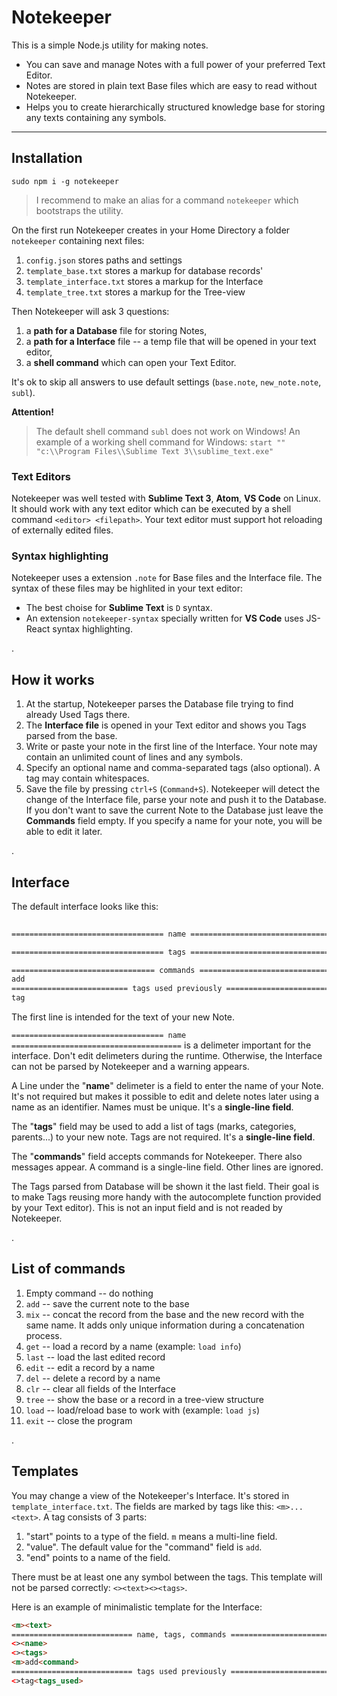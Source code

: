 # Notekeeper

This is a simple Node.js utility for making notes.

- You can save and manage Notes with a full power of your preferred Text Editor.
- Notes are stored in plain text Base files which are easy to read without Notekeeper.
- Helps you to create hierarchically structured knowledge base for storing any texts containing any symbols.

----

## Installation

`sudo npm i -g notekeeper`

> I recommend to make an alias for a command `notekeeper` which bootstraps the utility.

On the first run Notekeeper creates in your Home Directory a folder `notekeeper` containing next files:

1. `config.json` stores paths and settings
2. `template_base.txt` stores a markup for database records'
3. `template_interface.txt` stores a markup for the Interface
4. `template_tree.txt` stores a markup for the Tree-view

Then Notekeeper will ask 3 questions:

1. a **path for a Database** file for storing Notes,
2. a **path for a Interface** file -- a temp file that will be opened in your text editor,
3. a **shell command** which can open your Text Editor.

It's ok to skip all answers to use default settings (`base.note`, `new_note.note`, `subl`).

**Attention!**
> The default shell command `subl` does not work on Windows!
> An example of a working shell command for Windows: `start "" "c:\\Program Files\\Sublime Text 3\\sublime_text.exe"`

### Text Editors

Notekeeper was well tested with **Sublime Text 3**, **Atom**, **VS Code** on Linux.
It should work with any text editor which can be executed by a shell command `<editor> <filepath>`.
Your text editor must support hot reloading of externally edited files.

### Syntax highlighting

Notekeeper uses a extension `.note` for Base files and the Interface file. The syntax of these files may be highlited in your text editor:

- The best choise for **Sublime Text** is `D` syntax.
- An extension `notekeeper-syntax` specially written for **VS Code** uses JS-React syntax highlighting.

.

## How it works

1. At the startup, Notekeeper parses the Database file trying to find already Used Tags there.
2. The **Interface file** is opened in your Text editor and shows you Tags parsed from the base.
3. Write or paste your note in the first line of the Interface. Your note may contain an unlimited count of lines and any symbols.
4. Specify an optional name and comma-separated tags (also optional). A tag may contain whitespaces.
5. Save the file by pressing `ctrl+S` (`Command+S`). Notekeeper will detect the change of the Interface file, parse your note and push it to the Database. If you don't want to save the current Note to the Database just leave the **Commands** field empty. If you specify a name for your note, you will be able to edit it later.

.

## Interface

The default interface looks like this:

```html
  
================================== name ======================================

================================== tags ======================================

================================ commands ====================================
add
========================== tags used previously ==============================
tag

```

The first line is intended for the text of your new Note.

`================================== name ======================================` is a delimeter important for the interface. Don't edit delimeters during the runtime. Otherwise, the Interface can not be parsed by Notekeeper and a warning appears.

A Line under the "**name**" delimeter is a field to enter the name of your Note. It's not required but makes it possible to edit and delete notes later using a name as an identifier. Names must be unique. It's a **single-line field**.

The "**tags**" field may be used to add a list of tags (marks, categories, parents...) to your new note. Tags are not required. It's a **single-line field**.

The "**commands**" field accepts commands for Notekeeper. There also messages appear. A command is a single-line field. Other lines are ignored.

The Tags parsed from Database will be shown it the last field. Their goal is to make Tags reusing more handy with the autocomplete function provided by your Text editor). This is not an input field and is not readed by Notekeeper.

.

## List of commands

1. Empty command -- do nothing
2. `add` -- save the current note to the base
3. `mix` -- concat the record from the base and the new record with the same name. It adds only unique information during a concatenation process.
4. `get` -- load a record by a name (example: `load info`)
5. `last` -- load the last edited record
6. `edit` -- edit a record by a name
7. `del` -- delete a record by a name
8. `clr` -- clear all fields of the Interface
9. `tree` -- show the base or a record in a tree-view structure
10. `load` -- load/reload base to work with (example: `load js`)
11. `exit` -- close the program

.

## Templates

You may change a view of the Notekeeper's Interface. It's stored in `template_interface.txt`. The fields are marked by tags like this: `<m>...<text>`. A tag consists of 3 parts:

1. "start" points to a type of the field. `m` means a multi-line field.
2. "value". The default value for the "command" field is `add`.
3. "end" points to a name of the field.

There must be at least one any symbol between the tags. This template will not be parsed correctly: `<><text><><tags>`.

Here is an example of minimalistic template for the Interface:

```html
<m><text>
=========================== name, tags, commands ===========================
<><name>
<><tags>
<m>add<command>
=========================== tags used previously ===========================
<>tag<tags_used>

```
